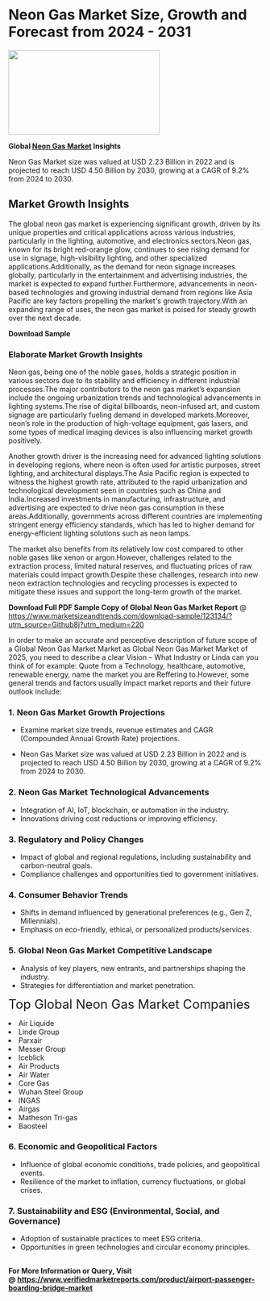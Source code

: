 <H1>Neon Gas Market Size, Growth and Forecast from 2024 - 2031</H1><img class="aligncenter size-medium wp-image-584254" src="https://thirdeyenews.in/wp-content/uploads/2024/09/Global-Market-Research-300x168.jpeg" alt="" width="300" height="168" /><p><strong>Global&nbsp;<a href="https://www.marketsizeandtrends.com/download-sample/123134/?utm_source=Github8j?utm_medium=220">Neon Gas Market</a> Insights</strong></p><p>Neon Gas Market size was valued at USD 2.23 Billion in 2022 and is projected to reach USD 4.50 Billion by 2030, growing at a CAGR of 9.2% from 2024 to 2030.</p><p><h2>Market Growth Insights</h2> <p>The global neon gas market is experiencing significant growth, driven by its unique properties and critical applications across various industries, particularly in the lighting, automotive, and electronics sectors.Neon gas, known for its bright red-orange glow, continues to see rising demand for use in signage, high-visibility lighting, and other specialized applications.Additionally, as the demand for neon signage increases globally, particularly in the entertainment and advertising industries, the market is expected to expand further.Furthermore, advancements in neon-based technologies and growing industrial demand from regions like Asia Pacific are key factors propelling the market's growth trajectory.With an expanding range of uses, the neon gas market is poised for steady growth over the next decade.</p> <p><strong>Download Sample</strong></p> <h3>Elaborate Market Growth Insights</h3> <p>Neon gas, being one of the noble gases, holds a strategic position in various sectors due to its stability and efficiency in different industrial processes.The major contributors to the neon gas market’s expansion include the ongoing urbanization trends and technological advancements in lighting systems.The rise of digital billboards, neon-infused art, and custom signage are particularly fueling demand in developed markets.Moreover, neon’s role in the production of high-voltage equipment, gas lasers, and some types of medical imaging devices is also influencing market growth positively.</p> <p>Another growth driver is the increasing need for advanced lighting solutions in developing regions, where neon is often used for artistic purposes, street lighting, and architectural displays.The Asia Pacific region is expected to witness the highest growth rate, attributed to the rapid urbanization and technological development seen in countries such as China and India.Increased investments in manufacturing, infrastructure, and advertising are expected to drive neon gas consumption in these areas.Additionally, governments across different countries are implementing stringent energy efficiency standards, which has led to higher demand for energy-efficient lighting solutions such as neon lamps.</p> <p>The market also benefits from its relatively low cost compared to other noble gases like xenon or argon.However, challenges related to the extraction process, limited natural reserves, and fluctuating prices of raw materials could impact growth.Despite these challenges, research into new neon extraction technologies and recycling processes is expected to mitigate these issues and support the long-term growth of the market.</p> <p><span class=""><strong>Download Full PDF Sample Copy of Global Neon Gas Market Report</strong> @ <a href="https://www.marketsizeandtrends.com/download-sample/123134/?utm_source=Github8j?utm_medium=220" target="_blank">https://www.marketsizeandtrends.com/download-sample/123134/?utm_source=Github8j?utm_medium=220</a></span></p><p>In order to make an accurate and perceptive description of future scope of a Global&nbsp;Neon Gas Market Market as Global&nbsp;Neon Gas Market Market of 2025, you need to describe a clear Vision &ndash; What Industry or Linda can you think of for example: Quote from a Technology, healthcare, automotive, renewable energy, name the market you are Reffering to.However, some general trends and factors usually impact market reports and their future outlook include:</p><h3>1.&nbsp;<strong>Neon Gas Market Growth Projections</strong></h3><ul><li>Examine market size trends, revenue estimates and CAGR (Compounded Annual Growth Rate) projections.</li><li><p>Neon Gas Market size was valued at USD 2.23 Billion in 2022 and is projected to reach USD 4.50 Billion by 2030, growing at a CAGR of 9.2% from 2024 to 2030.</p></li></ul><h3>2.&nbsp;<strong>Neon Gas Market Technological Advancements</strong></h3><ul><li>Integration of AI, IoT, blockchain, or automation in the industry.</li><li>Innovations driving cost reductions or improving efficiency.</li></ul><h3>3.&nbsp;<strong>Regulatory and Policy Changes</strong></h3><ul><li>Impact of global and regional regulations, including sustainability and carbon-neutral goals.</li><li>Compliance challenges and opportunities tied to government initiatives.</li></ul><h3>4.&nbsp;<strong>Consumer Behavior Trends</strong></h3><ul><li>Shifts in demand influenced by generational preferences (e.g., Gen Z, Millennials).</li><li>Emphasis on eco-friendly, ethical, or personalized products/services.</li></ul><h3>5.&nbsp;<strong>Global Neon Gas Market Competitive Landscape</strong></h3><ul><li>Analysis of key players, new entrants, and partnerships shaping the industry.</li><li>Strategies for differentiation and market penetration.</li></ul><p data-pm-slice="1 1 []"><span style="color: inherit; font-family: inherit; font-size: 25px;">Top Global Neon Gas Market Companies</span></p><div class="" data-test-id=""><p><li>Air Liquide</li><li> Linde Group</li><li> Parxair</li><li> Messer Group</li><li> Iceblick</li><li> Air Products</li><li> Air Water</li><li> Core Gas</li><li> Wuhan Steel Group</li><li> INGAS</li><li> Airgas</li><li> Matheson Tri-gas</li><li> Baosteel</li></p></div><h3>6.&nbsp;<strong>Economic and Geopolitical Factors</strong></h3><ul><li>Influence of global economic conditions, trade policies, and geopolitical events.</li><li>Resilience of the market to inflation, currency fluctuations, or global crises.</li></ul><h3>7.&nbsp;<strong>Sustainability and ESG (Environmental, Social, and Governance)</strong></h3><ul><li>Adoption of sustainable practices to meet ESG criteria.</li><li>Opportunities in green technologies and circular economy principles.</li></ul><h2><strong style="font-size: 14px;">For More Information or Query, Visit @&nbsp;</strong><a style="background-color: #ffffff; font-size: 14px;" href="https://www.marketsizeandtrends.com/report/neon-gas-market/" target="_blank">https://www.verifiedmarketreports.com/product/airport-passenger-boarding-bridge-market</a></h2>